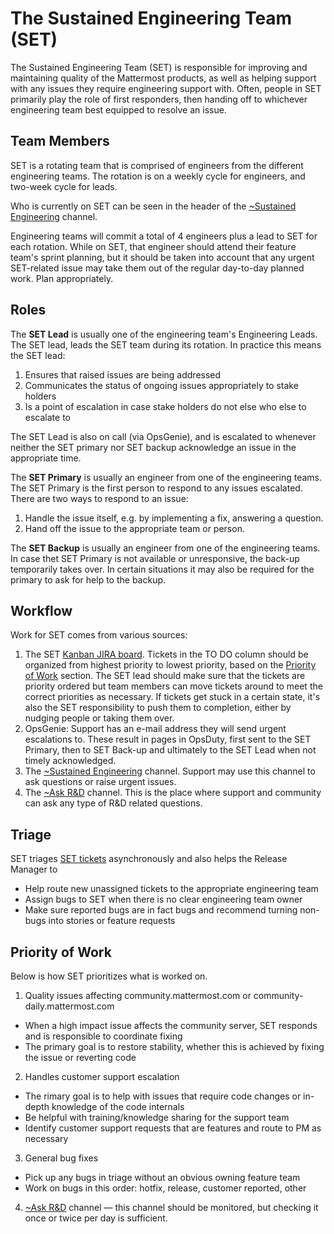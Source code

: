 # The Sustained Engineering Team (SET)
The Sustained Engineering Team (SET) is responsible for improving and maintaining quality of the Mattermost products, as well as helping support with any issues they require engineering support with. Often, people in SET primarily play the role of first responders, then handing off to whichever engineering team best equipped to resolve an issue. 

## Team Members
SET is a rotating team that is comprised of engineers from the different engineering teams. The rotation is on a weekly cycle for engineers, and two-week cycle for leads.

Who is currently on SET can be seen in the header of the [~Sustained Engineering](https://community.mattermost.com/core/channels/sustained-engineering) channel.

Engineering teams will commit a total of 4 engineers plus a lead to SET for each rotation. While on SET, that engineer should attend their feature team's sprint planning, but it should be taken into account that any urgent SET-related issue may take them out of the regular day-to-day planned work. Plan appropriately.

## Roles
The **SET Lead** is usually one of the engineering team's Engineering Leads. The SET lead, leads the SET team during its rotation. In practice this means the SET lead:

1. Ensures that raised issues are being addressed
2. Communicates the status of ongoing issues appropriately to stake holders
3. Is a point of escalation in case stake holders do not else who else to escalate to

The SET Lead is also on call (via OpsGenie), and is escalated to whenever neither the SET primary nor SET backup acknowledge an issue in the appropriate time. 

The **SET Primary** is usually an engineer from one of the engineering teams. The SET Primary is the first person to respond to any issues escalated. There are two ways to respond to an issue:

1. Handle the issue itself, e.g. by implementing a fix, answering a question.
2. Hand off the issue to the appropriate team or person.

The **SET Backup** is usually an engineer from one of the engineering teams. In case thet SET Primary is not available or unresponsive, the back-up temporarily takes over. In certain situations it may also be required for the primary to ask for help to the backup.

## Workflow

Work for SET comes from various sources:

1. The SET [Kanban JIRA board](https://mattermost.atlassian.net/secure/RapidBoard.jspa?rapidView=33). Tickets in the TO DO column should be organized from highest priority to lowest priority, based on the [Priority of Work](#priority-of-work) section. The SET lead should make sure that the tickets are priority ordered but team members can move tickets around to meet the correct priorities as necessary. If tickets get stuck in a certain state, it's also the SET responsibility to push them to completion, either by nudging people or taking them over.
2. OpsGenie: Support has an e-mail address they will send urgent escalations to. These result in pages in OpsDuty, first sent to the SET Primary, then to SET Back-up and ultimately to the SET Lead when not timely acknowledged.
3. The [~Sustained Engineering](https://community-daily.mattermost.com/core/channels/sustained-engineering) channel. Support may use this channel to ask questions or raise urgent issues.
4. The [~Ask R&D](https://community-daily.mattermost.com/core/channels/ask-r-and-d) channel. This is the place where support and community can ask any type of R&D related questions.


## Triage

SET triages [SET tickets](https://mattermost.atlassian.net/secure/RapidBoard.jspa?rapidView=33) asynchronously and also helps the Release Manager to

* Help route new unassigned tickets to the appropriate engineering team
* Assign bugs to SET when there is no clear engineering team owner
* Make sure reported bugs are in fact bugs and recommend turning non-bugs into stories or feature requests

## Priority of Work

Below is how SET prioritizes what is worked on.

1. Quality issues affecting community.mattermost.com or community-daily.mattermost.com
  * When a high impact issue affects the community server, SET responds and is responsible to coordinate fixing
  * The primary goal is to restore stability, whether this is achieved by fixing the issue or reverting code
2. Handles customer support escalation
  * The rimary goal is to help with issues that require code changes or in-depth knowledge of the code internals
  * Be helpful with training/knowledge sharing for the support team
  * Identify customer support requests that are features and route to PM as necessary
3. General bug fixes
  * Pick up any bugs in triage without an obvious owning feature team
  * Work on bugs in this order: hotfix, release, customer reported, other
4. [~Ask R&D](https://community-daily.mattermost.com/core/channels/ask-r-and-d) channel — this channel should be monitored, but checking it once or twice per day is sufficient.